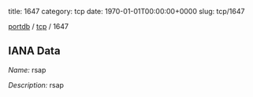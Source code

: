 title: 1647
category: tcp
date: 1970-01-01T00:00:00+0000
slug: tcp/1647

[portdb](/) / [tcp](/category/tcp.html) / 1647


## IANA Data

_Name:_ rsap

_Description:_ rsap

